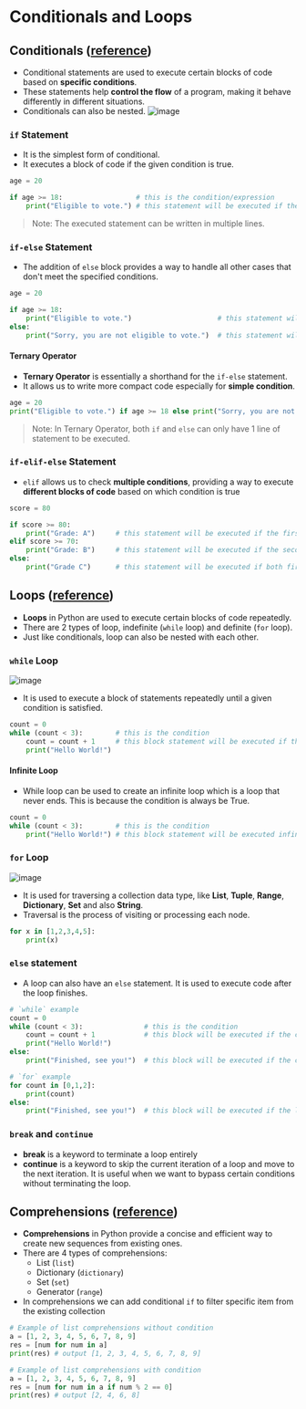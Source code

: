 # Conditionals and Loops

## Conditionals ([reference](https://www.geeksforgeeks.org/conditional-statements-in-python/))
- Conditional statements are used to execute certain blocks of code based on **specific conditions**.
- These statements help **control the flow** of a program, making it behave differently in different situations.
- Conditionals can also be nested.
![image](https://github.com/user-attachments/assets/8dbbe35a-4752-4269-8102-4740671383e2)

### `if` Statement
- It is the simplest form of conditional.
- It executes a block of code if the given condition is true.
```py
age = 20

if age >= 18:                  # this is the condition/expression
    print("Eligible to vote.") # this statement will be executed if the condition is True
```

> Note: The executed statement can be written in multiple lines.

### `if-else` Statement
- The addition of `else` block provides a way to handle all other cases that don't meet the specified conditions.
```py
age = 20

if age >= 18:
    print("Eligible to vote.")                     # this statement will be executed if the condition is True
else:
    print("Sorry, you are not eligible to vote.")  # this statement will be executed if the condition is False
```
#### Ternary Operator
- **Ternary Operator** is essentially a shorthand for the `if-else` statement.
- It allows us to write more compact code especially for **simple condition**.
```py
age = 20
print("Eligible to vote.") if age >= 18 else print("Sorry, you are not eligible to vote.")
```

> Note: In Ternary Operator, both `if` and `else` can only have 1 line of statement to be executed.

### `if-elif-else` Statement
- `elif` allows us to check **multiple conditions**, providing a way to execute **different blocks of code** based on which condition is true
```py
score = 80

if score >= 80:
    print("Grade: A")     # this statement will be executed if the first condition is True
elif score >= 70:
    print("Grade: B")     # this statement will be executed if the second condition is True
else:
    print("Grade C")      # this statement will be executed if both first and second condition are False
```

## Loops ([reference](https://www.geeksforgeeks.org/loops-in-python/))
- **Loops** in Python are used to execute certain blocks of code repeatedly.
- There are 2 types of loop, indefinite (`while` loop) and definite (`for` loop).
- Just like conditionals, loop can also be nested with each other.

### `while` Loop
![image](https://github.com/user-attachments/assets/b74c4c5d-78a2-4c9e-9368-1bcad616a43e)
- It is used to execute a block of statements repeatedly until a given condition is satisfied.
```py
count = 0
while (count < 3):        # this is the condition
    count = count + 1     # this block statement will be executed if the condition is still True
    print("Hello World!")
```

#### Infinite Loop
- While loop can be used to create an infinite loop which is a loop that never ends. This is because the condition is always be True.
```py
count = 0
while (count < 3):        # this is the condition
    print("Hello World!") # this block statement will be executed infinitely because "count" value will stay 0, so the condition will always be True
```

### `for` Loop
![image](https://github.com/user-attachments/assets/01f11d21-565e-4917-90e4-4d6e97598e74)
- It is used for traversing a collection data type, like **List**, **Tuple**, **Range**, **Dictionary**, **Set** and also **String**.
- Traversal is the process of visiting or processing each node.
```py
for x in [1,2,3,4,5]:
    print(x)
```

### `else` statement
- A loop can also have an `else` statement. It is used to execute code after the loop finishes.
```py
# `while` example
count = 0
while (count < 3):               # this is the condition
    count = count + 1            # this block will be executed if the condition is still True
    print("Hello World!")
else:
    print("Finished, see you!")  # this block will be executed if the condition is False/loop has finished

# `for` example
for count in [0,1,2]:
    print(count)
else:
    print("Finished, see you!")  # this block will be executed if the loop has finished
```

### `break` and `continue`
- **break** is a keyword to terminate a loop entirely
- **continue** is a keyword to skip the current iteration of a loop and move to the next iteration. It is useful when we want to bypass certain conditions without terminating the loop.

## Comprehensions ([reference](https://www.geeksforgeeks.org/comprehensions-in-python/))
- **Comprehensions** in Python provide a concise and efficient way to create new sequences from existing ones.
- There are 4 types of comprehensions:
    -  List (`list`)
    -  Dictionary (`dictionary`)
    -  Set (`set`)
    -  Generator (`range`)
-  In comprehensions we can add conditional `if` to filter specific item from the existing collection
```py
# Example of list comprehensions without condition
a = [1, 2, 3, 4, 5, 6, 7, 8, 9]
res = [num for num in a]
print(res) # output [1, 2, 3, 4, 5, 6, 7, 8, 9]

# Example of list comprehensions with condition
a = [1, 2, 3, 4, 5, 6, 7, 8, 9]
res = [num for num in a if num % 2 == 0]
print(res) # output [2, 4, 6, 8]
```
